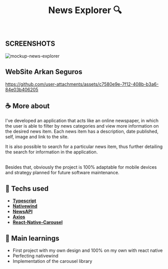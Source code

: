 <h1 align=center>News Explorer 🔍</h1>

<br>


## SCREENSHOTS

![mockup-news-explorer](https://github.com/user-attachments/assets/2b00bc45-5c9c-4746-926d-622be5e5e5fd)

 ## WebSite Arkan Seguros

https://github.com/user-attachments/assets/c7580e9e-7f12-408b-b3a6-84e03b406205

## ☕ More about 
I've developed an application that acts like an online newspaper, in which the user is able to filter by news categories and view more information on the desired news item. Each news item has a description, date published, self, image and link to the site.

 It is also possible to search for a particular news item, thus further detailing the search for information in the application.

<br>
Besides that, obviously the project is 100% adaptable for mobile devices and strategy planned for future software maintenance.


<br> 


## 🚀 Techs used 
* **[ Typescript ](https://www.typescriptlang.org/)**
* **[ Nativewind ](https://www.nativewind.dev/v4/overview)**
* **[ NewsAPI ](https://newsapi.org/)**
* **[ Axios ](https://axios-http.com/ptbr/docs/intro)**
* **[ React-Native-Carousel ](https://www.npmjs.com/package/react-native-reanimated-carousel)**


## 📝 Main learnings

- First project with my own design and 100% on my own with react native
- Perfecting nativewind
- Implementation of the carousel library

